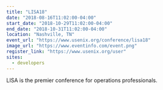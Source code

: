 ```yaml
---
title: "LISA18"
date: "2018-08-16T11:02:00-04:00"
start_date: "2018-10-29T11:02:00-04:00"
end_date: "2018-10-31T11:02:00-04:00"
location: "Nashville, TN"
event_url: "https://www.usenix.org/conference/lisa18"
image_url: "https://www.eventinfo.com/event.png"
register_link: "https://www.usenix.org/user"
sites:
  - developers
---
```

LISA is the premier conference for operations professionals.